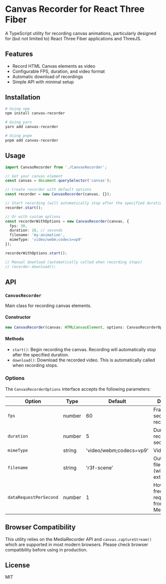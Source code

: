 # Canvas Recorder for React Three Fiber

A TypeScript utility for recording canvas animations, particularly designed for (but not limited to) React Three Fiber applications and ThreeJS.

## Features

- Record HTML Canvas elements as video
- Configurable FPS, duration, and video format
- Automatic download of recordings
- Simple API with minimal setup

## Installation

```bash
# Using npm
npm install canvas-recorder

# Using yarn
yarn add canvas-recorder

# Using pnpm
pnpm add canvas-recorder
```

## Usage

```typescript
import CanvasRecorder from './CanvasRecorder';

// Get your canvas element
const canvas = document.querySelector('canvas');

// Create recorder with default options
const recorder = new CanvasRecorder(canvas, {});

// Start recording (will automatically stop after the specified duration)
recorder.start();

// Or with custom options
const recorderWithOptions = new CanvasRecorder(canvas, {
  fps: 30,
  duration: 10, // seconds
  filename: 'my-animation',
  mimeType: 'video/webm;codecs=vp9'
});

recorderWithOptions.start();

// Manual download (automatically called when recording stops)
// recorder.download();
```

## API

### `CanvasRecorder`

Main class for recording canvas elements.

#### Constructor

```typescript
new CanvasRecorder(canvas: HTMLCanvasElement, options: CanvasRecorderOptions)
```

#### Methods

- `start()`: Begin recording the canvas. Recording will automatically stop after the specified duration.
- `download()`: Download the recorded video. This is automatically called when recording stops.

### Options

The `CanvasRecorderOptions` interface accepts the following parameters:

| Option | Type | Default | Description |
|--------|------|---------|-------------|
| `fps` | number | 60 | Frames per second for recording |
| `duration` | number | 5 | Duration of recording in seconds |
| `mimeType` | string | 'video/webm;codecs=vp9' | Video format |
| `filename` | string | 'r3f-scene' | Output filename (without extension) |
| `dataRequestPerSecond` | number | 1 | How frequently to request data from the MediaRecorder |

## Browser Compatibility

This utility relies on the MediaRecorder API and `canvas.captureStream()` which are supported in most modern browsers. Please check browser compatibility before using in production.

## License

MIT 